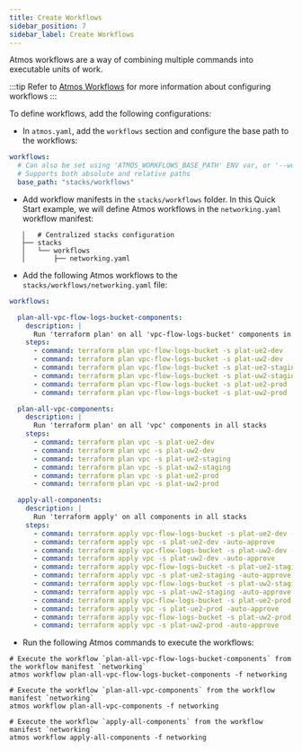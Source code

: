```yaml
---
title: Create Workflows
sidebar_position: 7
sidebar_label: Create Workflows
---
```


Atmos workflows are a way of combining multiple commands into executable units of work.

:::tip
Refer to [Atmos Workflows](/core-concepts/workflows) for more information about configuring workflows
:::

To define workflows, add the following configurations:

- In `atmos.yaml`, add the `workflows` section and configure the base path to the workflows:

```yaml
workflows:
  # Can also be set using 'ATMOS_WORKFLOWS_BASE_PATH' ENV var, or '--workflows-dir' command-line arguments
  # Supports both absolute and relative paths
  base_path: "stacks/workflows"
```

- Add workflow manifests in the `stacks/workflows` folder. In this Quick Start example, we will define Atmos workflows in the `networking.yaml`
  workflow manifest:

```console
   │   # Centralized stacks configuration
   ├── stacks
   │   └── workflows
   │       ├── networking.yaml
```

- Add the following Atmos workflows to the `stacks/workflows/networking.yaml` file:

```yaml
workflows:

  plan-all-vpc-flow-logs-bucket-components:
    description: |
      Run 'terraform plan' on all 'vpc-flow-logs-bucket' components in all stacks
    steps:
      - command: terraform plan vpc-flow-logs-bucket -s plat-ue2-dev
      - command: terraform plan vpc-flow-logs-bucket -s plat-uw2-dev
      - command: terraform plan vpc-flow-logs-bucket -s plat-ue2-staging
      - command: terraform plan vpc-flow-logs-bucket -s plat-uw2-staging
      - command: terraform plan vpc-flow-logs-bucket -s plat-ue2-prod
      - command: terraform plan vpc-flow-logs-bucket -s plat-uw2-prod

  plan-all-vpc-components:
    description: |
      Run 'terraform plan' on all 'vpc' components in all stacks
    steps:
      - command: terraform plan vpc -s plat-ue2-dev
      - command: terraform plan vpc -s plat-uw2-dev
      - command: terraform plan vpc -s plat-ue2-staging
      - command: terraform plan vpc -s plat-uw2-staging
      - command: terraform plan vpc -s plat-ue2-prod
      - command: terraform plan vpc -s plat-uw2-prod

  apply-all-components:
    description: |
      Run 'terraform apply' on all components in all stacks
    steps:
      - command: terraform apply vpc-flow-logs-bucket -s plat-ue2-dev -auto-approve
      - command: terraform apply vpc -s plat-ue2-dev -auto-approve
      - command: terraform apply vpc-flow-logs-bucket -s plat-uw2-dev -auto-approve
      - command: terraform apply vpc -s plat-uw2-dev -auto-approve
      - command: terraform apply vpc-flow-logs-bucket -s plat-ue2-staging -auto-approve
      - command: terraform apply vpc -s plat-ue2-staging -auto-approve
      - command: terraform apply vpc-flow-logs-bucket -s plat-uw2-staging -auto-approve
      - command: terraform apply vpc -s plat-uw2-staging -auto-approve
      - command: terraform apply vpc-flow-logs-bucket -s plat-ue2-prod -auto-approve
      - command: terraform apply vpc -s plat-ue2-prod -auto-approve
      - command: terraform apply vpc-flow-logs-bucket -s plat-uw2-prod -auto-approve
      - command: terraform apply vpc -s plat-uw2-prod -auto-approve
```

- Run the following Atmos commands to execute the workflows:

```shell
# Execute the workflow `plan-all-vpc-flow-logs-bucket-components` from the workflow manifest `networking`
atmos workflow plan-all-vpc-flow-logs-bucket-components -f networking

# Execute the workflow `plan-all-vpc-components` from the workflow manifest `networking`
atmos workflow plan-all-vpc-components -f networking

# Execute the workflow `apply-all-components` from the workflow manifest `networking`
atmos workflow apply-all-components -f networking
```
